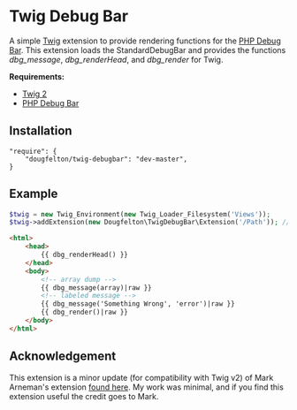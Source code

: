 # Twig Debug Bar

A simple [Twig](https://github.com/fabpot/Twig) extension to provide rendering functions for the [PHP Debug Bar](http://github.com/maximebf/php-debugbar).  This extension loads the StandardDebugBar and provides the functions *dbg_message*, *dbg_renderHead*, and *dbg_render* for Twig.

**Requirements:**

* [Twig 2](https://github.com/twigphp/Twig)
* [PHP Debug Bar](https://github.com/maximebf/php-debugbar)

## Installation
```
"require": {
	"dougfelton/twig-debugbar": "dev-master",
}
```

## Example

```PHP
$twig = new Twig_Environment(new Twig_Loader_Filesystem('Views'));
$twig->addExtension(new Dougfelton\TwigDebugBar\Extension('/Path')); // Relative assets path to your web directory e.g. /assets/debug/
```

```html
<html>
	<head>
		{{ dbg_renderHead() }}
	</head>
	<body>
        <!-- array dump -->
        {{ dbg_message(array)|raw }}
        <!-- labeled message -->
        {{ dbg_message('Something Wrong', 'error')|raw }}
		{{ dbg_render()|raw }}
	</body>
</html>
```

## Acknowledgement
This extension is a minor update (for compatibility with Twig v2) of Mark Arneman's extension [found here](https://github.com/bearlikelion/twig-debugbar).  My work was minimal, and if you find this extension useful the credit goes to Mark.
